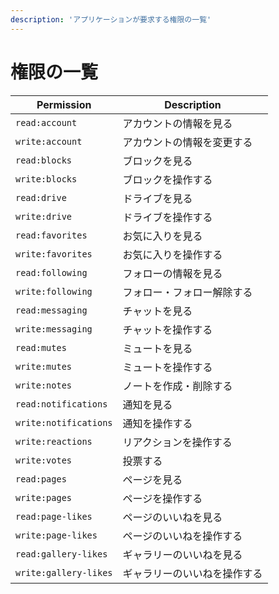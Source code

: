 ```yaml
---
description: 'アプリケーションが要求する権限の一覧'
---
```


# 権限の一覧

| Permission            | Description                  |
| --------------------- | ---------------------------- |
| `read:account`        | アカウントの情報を見る       |
| `write:account`       | アカウントの情報を変更する   |
| `read:blocks`         | ブロックを見る               |
| `write:blocks`        | ブロックを操作する           |
| `read:drive`          | ドライブを見る               |
| `write:drive`         | ドライブを操作する           |
| `read:favorites`      | お気に入りを見る             |
| `write:favorites`     | お気に入りを操作する         |
| `read:following`      | フォローの情報を見る         |
| `write:following`     | フォロー・フォロー解除する   |
| `read:messaging`      | チャットを見る               |
| `write:messaging`     | チャットを操作する           |
| `read:mutes`          | ミュートを見る               |
| `write:mutes`         | ミュートを操作する           |
| `write:notes`         | ノートを作成・削除する       |
| `read:notifications`  | 通知を見る                   |
| `write:notifications` | 通知を操作する               |
| `write:reactions`     | リアクションを操作する       |
| `write:votes`         | 投票する                     |
| `read:pages`          | ページを見る                 |
| `write:pages`         | ページを操作する             |
| `read:page-likes`     | ページのいいねを見る         |
| `write:page-likes`    | ページのいいねを操作する     |
| `read:gallery-likes`  | ギャラリーのいいねを見る     |
| `write:gallery-likes` | ギャラリーのいいねを操作する |
